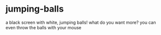 # jumping-balls
a black screen with white, jumping balls! what do you want more?
you can even throw the balls with your mouse
